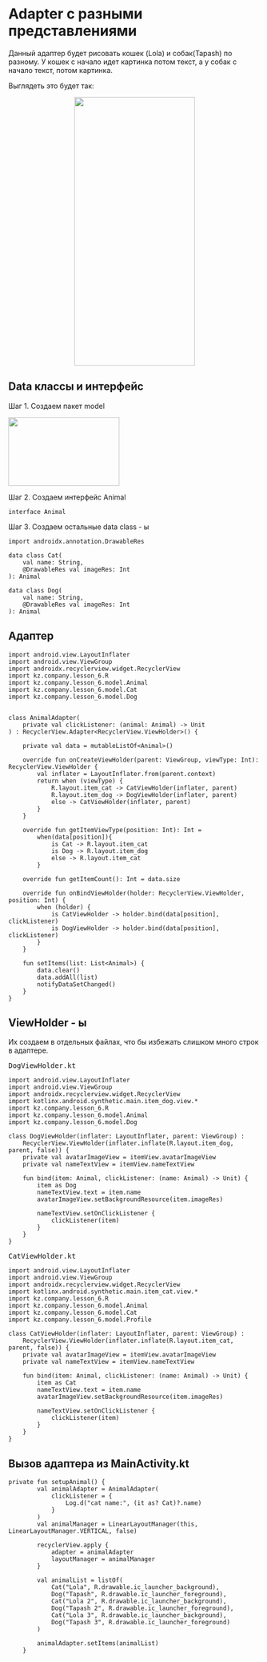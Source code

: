 <h1>Adapter с разными представлениями</h1>

<p>Данный адаптер будет рисовать кошек (Lola) и собак(Tapash) по разному. У кошек с начало идет картинка потом текст, а у собак с начало текст, потом картинка. </p>

<p>Выглядеть это будет так:</p>

<p style="text-align: center;"><img alt="" height="536" name="Screenshot_2022-03-17-16-54-23-000_kz.company.lesson_6.jpg" src="https://ucarecdn.com/56e2c1e5-cd56-44fe-b475-b32b3609be2c/" width="241"></p>





<h2>Data классы и интерфейс</h2>

<p>Шаг 1. Создаем пакет model</p>

<p><img alt="" height="137" name="Снимок экрана 2022-03-17 в 17.05.08.png" src="https://ucarecdn.com/166e3c5c-3228-49e2-bfda-d6bdf64cdd85/" width="222"></p>

<p>Шаг 2. Создаем интерфейс Animal</p>

<pre><code>interface Animal</code></pre>

<p>Шаг 3. Создаем остальные data class - ы </p>

<pre><code>import androidx.annotation.DrawableRes

data class Cat(
    val name: String,
    @DrawableRes val imageRes: Int
): Animal</code></pre>

<pre><code>data class Dog(
    val name: String,
    @DrawableRes val imageRes: Int
): Animal</code></pre>



<h2>Адаптер</h2>

<pre><code>import android.view.LayoutInflater
import android.view.ViewGroup
import androidx.recyclerview.widget.RecyclerView
import kz.company.lesson_6.R
import kz.company.lesson_6.model.Animal
import kz.company.lesson_6.model.Cat
import kz.company.lesson_6.model.Dog


class AnimalAdapter(
    private val clickListener: (animal: Animal) -&gt; Unit
) : RecyclerView.Adapter&lt;RecyclerView.ViewHolder&gt;() {

    private val data = mutableListOf&lt;Animal&gt;()

    override fun onCreateViewHolder(parent: ViewGroup, viewType: Int): RecyclerView.ViewHolder {
        val inflater = LayoutInflater.from(parent.context)
        return when (viewType) {
            R.layout.item_cat -&gt; CatViewHolder(inflater, parent)
            R.layout.item_dog -&gt; DogViewHolder(inflater, parent)
            else -&gt; CatViewHolder(inflater, parent)
        }
    }

    override fun getItemViewType(position: Int): Int =
        when(data[position]){
            is Cat -&gt; R.layout.item_cat
            is Dog -&gt; R.layout.item_dog
            else -&gt; R.layout.item_cat
        }

    override fun getItemCount(): Int = data.size

    override fun onBindViewHolder(holder: RecyclerView.ViewHolder, position: Int) {
        when (holder) {
            is CatViewHolder -&gt; holder.bind(data[position], clickListener)
            is DogViewHolder -&gt; holder.bind(data[position], clickListener)
        }
    }

    fun setItems(list: List&lt;Animal&gt;) {
        data.clear()
        data.addAll(list)
        notifyDataSetChanged()
    }
}</code></pre>


<h2>ViewHolder - ы</h2>

<p>Их создаем в отдельных файлах, что бы избежать слишком много строк в адаптере.</p>

<pre>DogViewHolder.kt</pre>

<pre><code>import android.view.LayoutInflater
import android.view.ViewGroup
import androidx.recyclerview.widget.RecyclerView
import kotlinx.android.synthetic.main.item_dog.view.*
import kz.company.lesson_6.R
import kz.company.lesson_6.model.Animal
import kz.company.lesson_6.model.Dog

class DogViewHolder(inflater: LayoutInflater, parent: ViewGroup) :
    RecyclerView.ViewHolder(inflater.inflate(R.layout.item_dog, parent, false)) {
    private val avatarImageView = itemView.avatarImageView
    private val nameTextView = itemView.nameTextView

    fun bind(item: Animal, clickListener: (name: Animal) -&gt; Unit) {
        item as Dog
        nameTextView.text = item.name
        avatarImageView.setBackgroundResource(item.imageRes)

        nameTextView.setOnClickListener {
            clickListener(item)
        }
    }
}</code></pre>

<pre>CatViewHolder.kt
</pre>

<pre><code>import android.view.LayoutInflater
import android.view.ViewGroup
import androidx.recyclerview.widget.RecyclerView
import kotlinx.android.synthetic.main.item_cat.view.*
import kz.company.lesson_6.R
import kz.company.lesson_6.model.Animal
import kz.company.lesson_6.model.Cat
import kz.company.lesson_6.model.Profile

class CatViewHolder(inflater: LayoutInflater, parent: ViewGroup) :
    RecyclerView.ViewHolder(inflater.inflate(R.layout.item_cat, parent, false)) {
    private val avatarImageView = itemView.avatarImageView
    private val nameTextView = itemView.nameTextView

    fun bind(item: Animal, clickListener: (name: Animal) -&gt; Unit) {
        item as Cat
        nameTextView.text = item.name
        avatarImageView.setBackgroundResource(item.imageRes)

        nameTextView.setOnClickListener {
            clickListener(item)
        }
    }
}</code></pre>





<h2>Вызов адаптера из MainActivity.kt</h2>

<pre><code>private fun setupAnimal() {
        val animalAdapter = AnimalAdapter(
            clickListener = {
                Log.d("cat name:", (it as? Cat)?.name)
            }
        )
        val animalManager = LinearLayoutManager(this, LinearLayoutManager.VERTICAL, false)

        recyclerView.apply {
            adapter = animalAdapter
            layoutManager = animalManager
        }

        val animalList = listOf(
            Cat("Lola", R.drawable.ic_launcher_background),
            Dog("Tapash", R.drawable.ic_launcher_foreground),
            Cat("Lola 2", R.drawable.ic_launcher_background),
            Dog("Tapash 2", R.drawable.ic_launcher_foreground),
            Cat("Lola 3", R.drawable.ic_launcher_background),
            Dog("Tapash 3", R.drawable.ic_launcher_foreground)
        )

        animalAdapter.setItems(animalList)
    }</code></pre>

